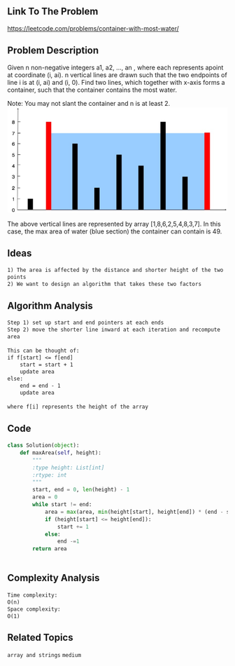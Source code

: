 ## Link To The Problem 
https://leetcode.com/problems/container-with-most-water/

## Problem Description
Given n non-negative integers a1, a2, ..., an , where each represents apoint at coordinate (i, ai). n vertical lines are drawn such that the two endpoints of line i is at (i, ai) and (i, 0). Find two lines, which together with x-axis forms a container, such that the container contains the most water.

Note: You may not slant the container and n is at least 2.
 ![question_11.jpg](../asset/question_11.jpg)

The above vertical lines are represented by array [1,8,6,2,5,4,8,3,7]. In this case, the max area of water (blue section) the container can contain is 49.
## Ideas
```
1) The area is affected by the distance and shorter height of the two points
2) We want to design an algorithm that takes these two factors
```
## Algorithm Analysis
```
Step 1) set up start and end pointers at each ends
Step 2) move the shorter line inward at each iteration and recompute area

This can be thought of:
if f[start] <= f[end]
    start = start + 1
    update area
else:
    end = end - 1
    update area

where f[i] represents the height of the array
```

## Code
```py
class Solution(object):
    def maxArea(self, height):
        """
        :type height: List[int]
        :rtype: int
        """
        start, end = 0, len(height) - 1
        area = 0
        while start != end:
            area = max(area, min(height[start], height[end]) * (end - start))
            if (height[start] <= height[end]):
                start += 1
            else:
                end -=1
        return area
        
```
## Complexity Analysis
```
Time complexity: 
O(n)
Space complexity: 
O(1) 
```
## Related Topics
```array and strings``` ```medium```




